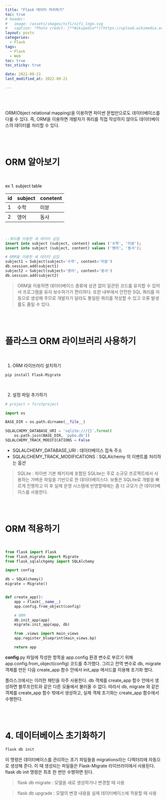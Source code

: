 ```yaml
---
title: "Flask 데이터 처리하기"
toc: true
# header:
#   image: /assets/images/nifi/nifi_logo.svg
#   caption: "Photo credit: [**Wikipedia**](https://upload.wikimedia.org/wikipedia/commons/f/ff/Apache-nifi-logo.svg)"
layout: posts
categories:
  - Flask
tags:
  - Flask
  - Web
toc: true
toc_sticky: true

date: 2022-09-21
last_modified_at: 2022-09-21

---
```


<br><br>

ORM(Object relational mapping)을 이용하면 파이썬 문법만으로도 데이터베이스를 다룰 수 있다. 즉, ORM을 이용하면 개발자가 쿼리를 직접 작성하지 않아도 데이터베이스의 데이터를 처리할 수 있다.

<br><br>

# ORM 알아보기

<br>

ex 1. subject table

<table>
  <thead>
    <tr>
      <th colspan=1>id</th>
      <th colspan=1>subject</th>
      <th colspan=1>conetent</th>
    </tr>
  </thead>
  <tbody>
    <tr>
      <td>1</td>
      <td>수학</td>
      <td>미분</td>
    </tr>
  </tbody>
  <tr>
      <td>2</td>
      <td>영어</td>
      <td>동사</td>
    </tr>
</table>

<br>

```sql
--쿼리를 이용한 새 데이터 삽입
insert into subject (subject, content) values ('수학', '미분');
insert into subject (subject, content) values ('영어', '동사');
```

```python
# ORM을 이용한 새 데이터 삽입
subject1 = Subject(subject='수학', content='미분')
db.session.add(subject1)
subject2 = Subject(subject='영어', content='동사')
db.session.add(subject2)
```

> ORM을 이용하면 데이터베이스 종류에 상관 없이 일관된 코드를 유지할 수 있어서 프로그램을 유지 보수하기가 편리하다. 또한 내부에서 안전한 SQL 쿼리를 자동으로 생성해 주므로 개발자가 달라도 통일된 쿼리를 작성할 수 있고 오류 발생률도 줄일 수 있다.

<br><br>

# 플라스크 ORM 라이브러리 사용하기

<br>

1. ORM 라이브러리 설치하기

```bash
pip install Flask-Migrate
```

<br>

2. 설정 파일 추가하기

```python
# project > firstproject

import os

BASE_DIR = os.path.dirname(__file__)

SQLALCHEMY_DATABASE_URI = 'sqlite:///{}'.format(
    os.path.join(BASE_DIR, 'pybo.db'))
SQLALCHEMY_TRACK_MODIFICATIONS = False
```

- SQLALCHEMY_DATABASE_URI : 데이터베이스 접속 주소
- SQLALCHEMY_TRACK_MODIFICATIONS : SQLAlchemy 의 이벤트를 처리하는 옵션

> SQLite : 파이썬 기본 패키지에 포함된 SQLite는 주로 소규모 프로젝트에서 사용하는 가벼운 파일을 기반으로 한 데이터베이스다. 보통은 SQLite로 개발을 빠르게 진행하고 이 후 실제 운영 시스템에 반영할때에는 좀 더 규모가 큰 데이터베이스를 사용한다.

<br><br>

# ORM 적용하기

<br>

```python
from flask import Flask
from flask_migrate import Migrate
from flask_sqlalchgemy import SQLAlchemy

import config

db = SQLAlchemy()
migrate = Migrate()


def create_app():
    app = Flask(__name__)
    app.config.from_object(config)

    # ORM
    db.init_app(app)
    migrate.init_app(app, db)

    from .views import main_views
    app.register_blueprint(main_views.bp)

    return app
```

**config**.py 파일에 작성한 항목을 app.config 환경 변수로 부르기 위해 app.config.from_object(config) 코드를 추가했다. 그리고 전역 변수로 db, migrate 객체를 만든 다음 create_app 함수 안에서 init_app 메서드를 이용해 초기화 했다.

플라스크에서는 이러한 패턴을 자주 사용한다. db 객체를 create_app 함수 안에서 생성하면 블루프린트와 같은 다른 모듈에서 불러올 수 없다. 따라서 db, migrate 와 같은 객체를 create_app 함수 밖에서 생성하고, 실제 객체 초기화는 create_app 함수에서 수행한다.

<br><br>

# 4. 데이터베이스 초기화하기

```bash
flask db init
```

이 명령은 데이터베이스를 관리하는 초기 파일들을 migrations라는 디렉터리에 자동으로 생성해 준다. 이 때 생성되는 파일들은 Flask-Migrate 라이브러이에서 사용된다. flask db init 명령은 최초 한 번만 수행하면 된다.

> flask db migrate : 모델을 새로 생성하거나 변경할 때 사용

> flask db upgrade : 모델의 변경 내용을 실제 데이터베이스에 적용할 때 사용
